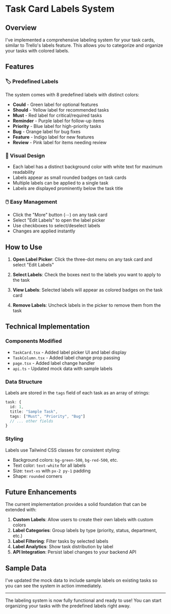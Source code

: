 # Task Card Labels System

## Overview
I've implemented a comprehensive labeling system for your task cards, similar to Trello's labels feature. This allows you to categorize and organize your tasks with colored labels.

## Features

### 🏷️ Predefined Labels
The system comes with 8 predefined labels with distinct colors:

- **Could** - Green label for optional features
- **Should** - Yellow label for recommended tasks  
- **Must** - Red label for critical/required tasks
- **Reminder** - Purple label for follow-up items
- **Priority** - Blue label for high-priority tasks
- **Bug** - Orange label for bug fixes
- **Feature** - Indigo label for new features
- **Review** - Pink label for items needing review

### 🎨 Visual Design
- Each label has a distinct background color with white text for maximum readability
- Labels appear as small rounded badges on task cards
- Multiple labels can be applied to a single task
- Labels are displayed prominently below the task title

### 🖱️ Easy Management
- Click the "More" button (⋯) on any task card
- Select "Edit Labels" to open the label picker
- Use checkboxes to select/deselect labels
- Changes are applied instantly

## How to Use

1. **Open Label Picker**: Click the three-dot menu on any task card and select "Edit Labels"

2. **Select Labels**: Check the boxes next to the labels you want to apply to the task

3. **View Labels**: Selected labels will appear as colored badges on the task card

4. **Remove Labels**: Uncheck labels in the picker to remove them from the task

## Technical Implementation

### Components Modified
- `TaskCard.tsx` - Added label picker UI and label display
- `TaskColumn.tsx` - Added label change prop passing
- `page.tsx` - Added label change handler
- `api.ts` - Updated mock data with sample labels

### Data Structure
Labels are stored in the `tags` field of each task as an array of strings:
```typescript
task: {
  id: 1,
  title: "Sample Task",
  tags: ["Must", "Priority", "Bug"]
  // ... other fields
}
```

### Styling
Labels use Tailwind CSS classes for consistent styling:
- Background colors: `bg-green-500`, `bg-red-500`, etc.
- Text color: `text-white` for all labels
- Size: `text-xs` with `px-2 py-1` padding
- Shape: `rounded` corners

## Future Enhancements

The current implementation provides a solid foundation that can be extended with:

1. **Custom Labels**: Allow users to create their own labels with custom colors
2. **Label Categories**: Group labels by type (priority, status, department, etc.)
3. **Label Filtering**: Filter tasks by selected labels
4. **Label Analytics**: Show task distribution by label
5. **API Integration**: Persist label changes to your backend API

## Sample Data

I've updated the mock data to include sample labels on existing tasks so you can see the system in action immediately.

---

The labeling system is now fully functional and ready to use! You can start organizing your tasks with the predefined labels right away.
